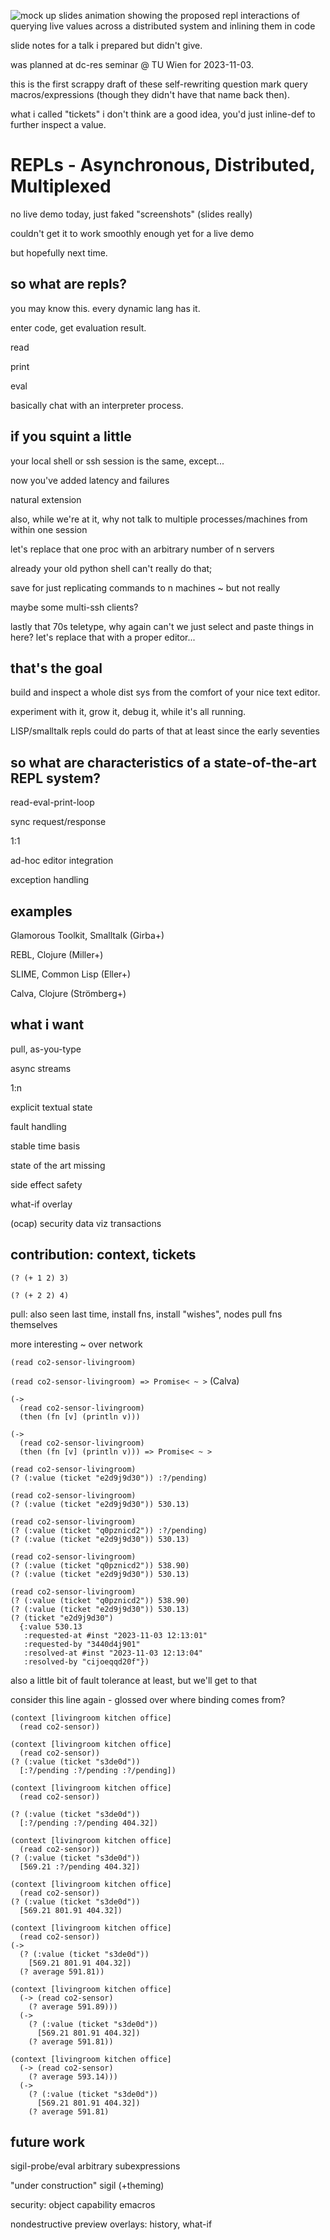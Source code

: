 ![mock up slides animation showing the proposed repl interactions of querying live values across a distributed system and inlining them in code](./2023-11-03-replrepl.gif)

slide notes for a talk i prepared but didn't give.

was planned at dc-res seminar @ TU Wien for 2023-11-03.

this is the first scrappy draft of these self-rewriting question mark query macros/expressions (though they didn't have that name back then).

what i called "tickets" i don't think are a good idea, you'd just inline-def to further inspect a value.


# REPLs - Asynchronous, Distributed, Multiplexed

no live demo today, just faked "screenshots" (slides really)

couldn't get it to work smoothly enough yet for a live demo

but hopefully next time.


## so what are repls?

you may know this. every dynamic lang has it.

enter code, get evaluation result.

read

print

eval

basically chat with an interpreter process.


## if you squint a little

your local shell or ssh session is the same, except...

now you've added latency and failures

natural extension

also, while we're at it, why not talk to multiple processes/machines from within one session

let's replace that one proc with an arbitrary number of n servers

already your old python shell can't really do that;

save for just replicating commands to n machines ~ but not really

maybe some multi-ssh clients?

lastly that 70s teletype, why again can't we just select and paste things in here? let's replace that with a proper editor...

## that's the goal

build and inspect a whole dist sys from the comfort of your nice text editor.

experiment with it, grow it, debug it, while it's all running.

LISP/smalltalk repls could do parts of that at least since the early seventies


## so what are characteristics of a state-of-the-art REPL system?

read-eval-print-loop

sync request/response

1:1

ad-hoc editor integration

exception handling

## examples

Glamorous Toolkit, Smalltalk (Girba+)

REBL, Clojure (Miller+)

SLIME, Common Lisp (Eller+)

Calva, Clojure (Strömberg+)

## what i want

pull, as-you-type

async streams

1:n

explicit textual state

fault handling

stable time basis

state of the art missing

side effect safety

what-if overlay

(ocap) security data viz transactions


## contribution: context, tickets

`(? (+ 1 2) 3)`

`(? (+ 2 2) 4)`

pull: also seen last time, install fns, install "wishes", nodes pull fns themselves

more interesting ~ over network

`(read co2-sensor-livingroom)`

`(read co2-sensor-livingroom) => Promise< ~ >` (Calva)

```
(->
  (read co2-sensor-livingroom)
  (then (fn [v] (println v)))
```

```
(->
  (read co2-sensor-livingroom)
  (then (fn [v] (println v))) => Promise< ~ >
```

```
(read co2-sensor-livingroom)
(? (:value (ticket "e2d9j9d30")) :?/pending)
```

```
(read co2-sensor-livingroom)
(? (:value (ticket "e2d9j9d30")) 530.13)
```

```
(read co2-sensor-livingroom)
(? (:value (ticket "q0pznicd2")) :?/pending)
(? (:value (ticket "e2d9j9d30")) 530.13)
```

```
(read co2-sensor-livingroom)
(? (:value (ticket "q0pznicd2")) 538.90)
(? (:value (ticket "e2d9j9d30")) 530.13)
```

```
(read co2-sensor-livingroom)
(? (:value (ticket "q0pznicd2")) 538.90)
(? (:value (ticket "e2d9j9d30")) 530.13)
(? (ticket "e2d9j9d30")
  {:value 530.13
   :requested-at #inst "2023-11-03 12:13:01"
   :requested-by "3440d4j901"
   :resolved-at #inst "2023-11-03 12:13:04"
   :resolved-by "cijoeqqd20f"})
```

also a little bit of fault tolerance at least, but we'll get to that

consider this line again - glossed over where binding comes from?

```
(context [livingroom kitchen office]
  (read co2-sensor))
```

```
(context [livingroom kitchen office]
  (read co2-sensor))
(? (:value (ticket "s3de0d"))
  [:?/pending :?/pending :?/pending])
```

```
(context [livingroom kitchen office]
  (read co2-sensor))

(? (:value (ticket "s3de0d"))
  [:?/pending :?/pending 404.32])
```

```
(context [livingroom kitchen office]
  (read co2-sensor))
(? (:value (ticket "s3de0d"))
  [569.21 :?/pending 404.32])
```

```
(context [livingroom kitchen office]
  (read co2-sensor))
(? (:value (ticket "s3de0d"))
  [569.21 801.91 404.32])
```

```
(context [livingroom kitchen office]
  (read co2-sensor))
(->
  (? (:value (ticket "s3de0d"))
    [569.21 801.91 404.32])
  (? average 591.81))
```

```
(context [livingroom kitchen office]
  (-> (read co2-sensor)
    (? average 591.89)))
  (->
    (? (:value (ticket "s3de0d"))
      [569.21 801.91 404.32])
    (? average 591.81))
```


```
(context [livingroom kitchen office]
  (-> (read co2-sensor)
    (? average 593.14)))
  (->
    (? (:value (ticket "s3de0d"))
      [569.21 801.91 404.32])
    (? average 591.81)
```


## future work

sigil-probe/eval arbitrary subexpressions

"under construction" sigil (+theming)

security: object capability emacros

nondestructive preview overlays: history, what-if
